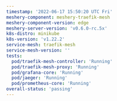 ```yaml
---
timestamp: '2022-06-17 15:50:20 UTC Fri'
meshery-component: meshery-traefik-mesh
meshery-component-version: edge
meshery-server-version: 'v0.6.0-rc.5x'
k8s-distro: minikube
k8s-version: 'v1.22.2'
service-mesh: traefik-mesh
service-mesh-version: ''
tests:
  pod/traefik-mesh-controller: 'Running'
  pod/traefik-mesh-proxy: 'Running'
  pod/grafana-core: 'Running'
  pod/jaeger: 'Running'
  pod/prometheus-core: 'Running'
overall-status: 'passing'
---
```

